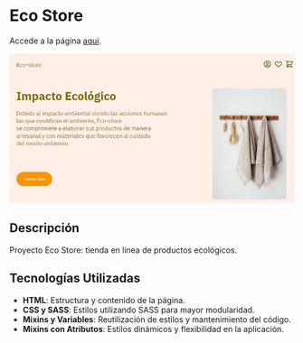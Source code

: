 # Eco Store

Accede a la página [aquí](https://miguelvasquezal.github.io/eco-store.io/).

<img src="./assets/img/pagina.JPG" alt="Vista Previa" width="600">

## Descripción

Proyecto Eco Store: tienda en línea de productos ecológicos.

## Tecnologías Utilizadas

- **HTML**: Estructura y contenido de la página.
- **CSS y SASS**: Estilos utilizando SASS para mayor modularidad.
- **Mixins y Variables**: Reutilización de estilos y mantenimiento del código.
- **Mixins con Atributos**: Estilos dinámicos y flexibilidad en la aplicación.
